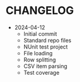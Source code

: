 # CHANGELOG

- 2024-04-12
  - Initial commit
  - Standard repo files
  - NUnit test project
  - File loading
  - Row splitting
  - CSV item parsing
  - Test coverage
